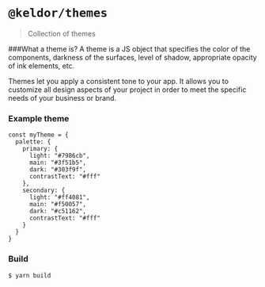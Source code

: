 # `@keldor/themes`

> Collection of themes

###What a theme is?
A theme is a JS object that specifies the color of the components, darkness of the surfaces, level of shadow, appropriate opacity of ink elements, etc.

Themes let you apply a consistent tone to your app. It allows you to customize all design aspects of your project in order to meet the specific needs of your business or brand.


### Example theme

```
const myTheme = {
  palette: {
    primary: {
      light: "#7986cb",
      main: "#3f51b5",
      dark: "#303f9f",
      contrastText: "#fff"
    },
    secondary: {
      light: "#ff4081",
      main: "#f50057",
      dark: "#c51162",
      contrastText: "#fff"
    }
  }
}
```

### Build
`$ yarn build`

